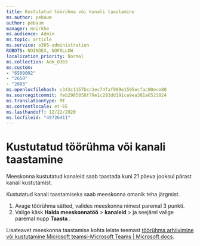 ```yaml
---
title: Kustutatud töörühma või kanali taastamine
ms.author: pebaum
author: pebaum
manager: mnirkhe
ms.audience: Admin
ms.topic: article
ms.service: o365-administration
ROBOTS: NOINDEX, NOFOLLOW
localization_priority: Normal
ms.collection: Adm_O365
ms.custom:
- "6500002"
- "2650"
- "2603"
ms.openlocfilehash: c343c1157bcc1ec74faf909e1595ecfac00ece80
ms.sourcegitcommit: feb2985058f79e1c293dd191ca9ea381a6523824
ms.translationtype: MT
ms.contentlocale: et-EE
ms.lasthandoff: 12/22/2020
ms.locfileid: "49726411"
---
```

# <a name="how-to-restore-a-deleted-team-or-channel"></a>Kustutatud töörühma või kanali taastamine

Meeskonna kustutatud kanaleid saab taastada kuni 21 päeva jooksul pärast kanali kustutamist.

Kustutatud kanali taastamiseks saab meeskonna omanik teha järgmist.

1. Avage töörühma sätted, valides meeskonna nimest paremal 3 punkti.
2. Valige käsk **Halda meeskonnatöö**  >  **kanaleid**  >  ja seejärel valige paremal nupp **Taasta** .

Lisateavet meeskonna taastamise kohta leiate teemast [töörühma arhiivimine või kustutamine Microsoft teamsi-Microsoft Teams | Microsoft docs](https://docs.microsoft.com/microsoftteams/archive-or-delete-a-team#restore-a-deleted-team).
